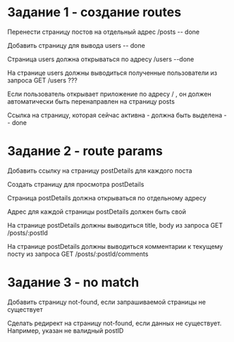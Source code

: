 # Задание 1 - создание routes

Перенести страницу постов на отдельный адрес /posts -- done

Добавить страницу для вывода users -- done

Страница users должна открываться по адресу /users --done

На странице users должны выводиться полученные пользователи из запроса GET /users ???

Если пользователь открывает приложение по адресу / , он должен автоматически быть перенаправлен на страницу posts

Ссылка на страницу, которая сейчас активна - должна быть выделена -- done

# Задание 2 - route params

Добавить ссылку на страницу postDetails для каждого поста

Создать страницу для просмотра postDetails

Страница postDetails должна открываться по отдельному адресу

Адрес для каждой страницы postDetails должен быть свой

На странице postDetails должны выводиться title, body из запроса GET /posts/:postId

На странице postDetails должны выводиться комментарии к текущему посту из запроса GET /posts/:postId/comments

# Задание 3 - no match

Добавить страницу not-found, если запрашиваемой страницы не существует

Сделать редирект на страницу not-found, если данных не существует. Например, указан не валидный postID
